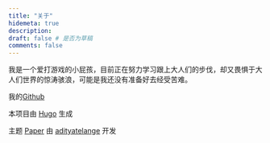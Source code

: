 ```yaml
---
title: "关于"
hidemeta: true
description:
draft: false # 是否为草稿
comments: false
---
```



我是一个爱打游戏的小屁孩，目前正在努力学习跟上大人们的步伐，却又畏惧于大人们世界的惊涛骇浪，可能是我还没有准备好去经受苦难。
  
  我的[Github](https://github.com/nanimonaic)

本项目由 [Hugo](https://gohugo.io/) 生成


主题 [Paper](https://github.com/adityatelange/hugo-Paper) 由 [adityatelange](https://github.com/adityatelange) 开发
